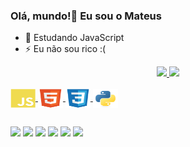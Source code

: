 ### Olá, mundo!👋 Eu sou o Mateus

- 🌱 Estudando JavaScript
- ⚡ Eu não sou rico :(

<div align="center">
  <a href="https://github.com/teucosta">
  <img height="180em" src="https://github-readme-stats.vercel.app/api?username=teucosta16&show_icons=true&theme=tokyonight&include_all_commits=true&count_private=true"/>
  <img height="180em" src="https://github-readme-stats.vercel.app/api/top-langs/?username=teucosta16&layout=compact&langs_count=7&theme=tokyonight"/>
</div>

<div style="display: inline_block"><br>
  <img align="center" alt="Teu-Js" height="30" width="40" src="https://raw.githubusercontent.com/devicons/devicon/master/icons/javascript/javascript-plain.svg">
  <img align="center" alt="Teu-HTML" height="30" width="40" src="https://raw.githubusercontent.com/devicons/devicon/master/icons/html5/html5-original.svg">
  <img align="center" alt="Teu-CSS" height="30" width="40" src="https://raw.githubusercontent.com/devicons/devicon/master/icons/css3/css3-original.svg">
  <img align="center" alt="Teu-Python" height="30" width="40" src="https://raw.githubusercontent.com/devicons/devicon/master/icons/python/python-original.svg">
</div>

##

<div>
  <a href="https://https://www.instagram.com/umpretonerd/" target="_blank"><img src="https://img.shields.io/badge/-Instagram-%23E4405F?style=for-the-badge&logo=instagram&logoColor=white" target="_blank"></a>
  <a href = "mailto:teu.costa.16@gmail.com"><img src="https://img.shields.io/badge/Gmail-D14836?style=for-the-badge&logo=gmail&logoColor=white" target="_blank"></a>
  <a href="https://www.linkedin.com/in/mateus-costa-4078b873/" target="_blank"><img src="https://img.shields.io/badge/-LinkedIn-%230077B5?style=for-the-badge&logo=linkedin&logoColor=white" target="_blank"></a> 
  <a href="https://www.whatsapp.com/77988449834/" target="_blank"><img src="https://img.shields.io/badge/WhatsApp-25D366?style=for-the-badge&logo=whatsapp&logoColor=white"></a> 
  <a href="https://twitter.com/umpretonerd"target="_blank"><img src="https://img.shields.io/badge/Twitter-1DA1F2?style=for-the-badge&logo=twitter&logoColor=white"></a> 
  <a href="https://open.spotify.com/user/22ilevxkf5ygkhbytpcxkd2ua"><img src="https://img.shields.io/badge/Spotify-1ED760?&style=for-the-badge&logo=spotify&logoColor=white"></a> 

  
  
  
</div>

